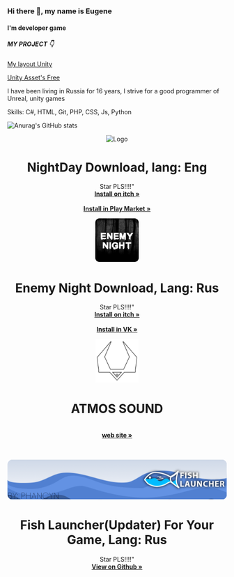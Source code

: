 ### Hi there 👋, my name is Eugene
#### I'm developer game
##### MY PROJECT 👇

<a href="https://github.com/phancyn/phancyn/blob/main/My_layout_Unity.wlt">My layout Unity</a>

<a href="https://github.com/phancyn/Top-Assets-For-Unity-Free/tree/main">Unity Asset's Free</a>

I have been living in Russia for 16 years, I strive for a good programmer of Unreal, unity games

Skills: C#, HTML, Git, PHP, CSS, Js, Python

![Anurag's GitHub stats](https://github-readme-stats.vercel.app/api?username=phancyn&hide=contribs,prs)


<p align="center">
  <a href="#">
  </a>
  <p align="center">
   <img width="100" height="100" src="https://github.com/phancyn/image/blob/main/logo-nightday2.png" alt="Logo">
     <h1 align="center"><b>NightDay Download, lang: Eng</b></h1>
        <p align="center">
      Star PLS!!!!"
    <br />
    <a href="https://phancyn.itch.io/nightday"><strong>Install on itch »</strong></a>
    <br />
    <br />
    <a href="https://play.google.com/store/apps/details?id=com.Phancyn.NightDay"><strong>Install in Play Market »</strong></a>
    <br />
  </p>
  </p>

  <p align="center">
  <a href="#">
  </a>
  <p align="center">
   <img width="100" height="100" src="https://github.com/phancyn/image/blob/main/Icon%20For%20Enemy%20Night.png?raw=true" alt="Logo">
     <h1 align="center"><b>Enemy Night Download, Lang: Rus</b></h1>
        <p align="center">
      Star PLS!!!!"
    <br />
    <a href="https://phancyn.itch.io/enemy-night"><strong>Install on itch »</strong></a>
    <br />
    <br />
    <a href="https://vk.com/phancyn_official"><strong>Install in VK »</strong></a>
    <br />
  </p>
  </p>

 <p align="center">
  <a href="#">
  </a>
  <p align="center">
   <img width="100" height="100" src="https://github.com/phancyn/phancyn/blob/main/atmos.png?raw=true" alt="Logo">
     <h1 align="center"><b>ATMOS SOUND</b></h1>
        <p align="center">
      <br />
    <a href="http://phancyn.online"><strong>web site »</strong></a>
    <br />
    <br />
    <br />
  </p>
  </p>


  <p align="center">
  <a href="#">
  </a>
  <p align="center">
   <img src="https://github.com/phancyn/Fish-Launcher-Public/blob/main/img(don't%20open)/banner.png?raw=true">
     <h1 align="center"><b>Fish Launcher(Updater) For Your Game, Lang: Rus</b></h1>
        <p align="center">
      Star PLS!!!!"
    <br />
    <a href="https://github.com/phancyn/Fish-Launcher-Public"><strong>View on Github »</strong></a>
    <br />
    <br />
  </p>
  </p>



